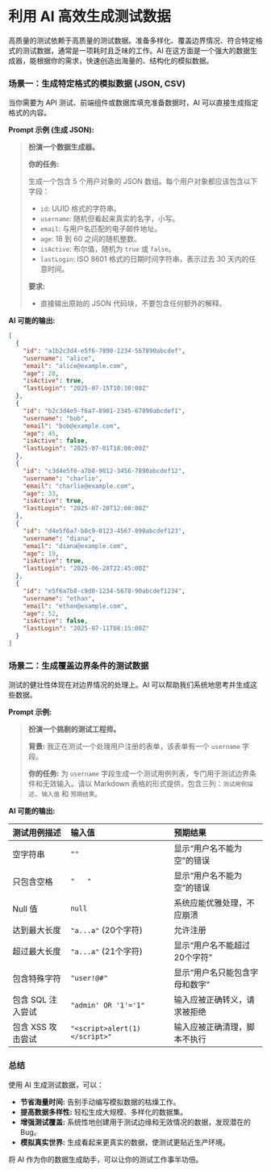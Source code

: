 # 利用 AI 高效生成测试数据

高质量的测试依赖于高质量的测试数据。准备多样化、覆盖边界情况、符合特定格式的测试数据，通常是一项耗时且乏味的工作。AI 在这方面是一个强大的数据生成器，能根据你的需求，快速创造出海量的、结构化的模拟数据。

### 场景一：生成特定格式的模拟数据 (JSON, CSV)

当你需要为 API 测试、前端组件或数据库填充准备数据时，AI 可以直接生成指定格式的内容。

**Prompt 示例 (生成 JSON):**

> **扮演一个数据生成器。**
>
> **你的任务:**
>
> 生成一个包含 5 个用户对象的 JSON 数组。每个用户对象都应该包含以下字段：
>
> *   `id`: UUID 格式的字符串。
> *   `username`: 随机但看起来真实的名字，小写。
> *   `email`: 与用户名匹配的电子邮件地址。
> *   `age`: 18 到 60 之间的随机整数。
> *   `isActive`: 布尔值，随机为 `true` 或 `false`。
> *   `lastLogin`: ISO 8601 格式的日期时间字符串，表示过去 30 天内的任意时间。
>
> **要求:**
>
> *   直接输出原始的 JSON 代码块，不要包含任何额外的解释。

**AI 可能的输出:**

```json
[
  {
    "id": "a1b2c3d4-e5f6-7890-1234-567890abcdef",
    "username": "alice",
    "email": "alice@example.com",
    "age": 28,
    "isActive": true,
    "lastLogin": "2025-07-15T10:30:00Z"
  },
  {
    "id": "b2c3d4e5-f6a7-8901-2345-67890abcdef1",
    "username": "bob",
    "email": "bob@example.com",
    "age": 45,
    "isActive": false,
    "lastLogin": "2025-07-01T18:00:00Z"
  },
  {
    "id": "c3d4e5f6-a7b8-9012-3456-7890abcdef12",
    "username": "charlie",
    "email": "charlie@example.com",
    "age": 33,
    "isActive": true,
    "lastLogin": "2025-07-20T12:00:00Z"
  },
  {
    "id": "d4e5f6a7-b8c9-0123-4567-890abcdef123",
    "username": "diana",
    "email": "diana@example.com",
    "age": 19,
    "isActive": true,
    "lastLogin": "2025-06-28T22:45:00Z"
  },
  {
    "id": "e5f6a7b8-c9d0-1234-5678-90abcdef1234",
    "username": "ethan",
    "email": "ethan@example.com",
    "age": 52,
    "isActive": false,
    "lastLogin": "2025-07-11T08:15:00Z"
  }
]
```

### 场景二：生成覆盖边界条件的测试数据

测试的健壮性体现在对边界情况的处理上。AI 可以帮助我们系统地思考并生成这些数据。

**Prompt 示例:**

> **扮演一个挑剔的测试工程师。**
>
> **背景:** 我正在测试一个处理用户注册的表单，该表单有一个 `username` 字段。
>
> **你的任务:**
> 为 `username` 字段生成一个测试用例列表，专门用于测试边界条件和无效输入。请以 Markdown 表格的形式提供，包含三列：`测试用例描述`、`输入值` 和 `预期结果`。

**AI 可能的输出:**

| 测试用例描述 | 输入值 | 预期结果 |
| :--- | :--- | :--- |
| 空字符串 | `""` | 显示“用户名不能为空”的错误 |
| 只包含空格 | `"   "` | 显示“用户名不能为空”的错误 |
| Null 值 | `null` | 系统应能优雅处理，不应崩溃 |
| 达到最大长度 | `"a...a"` (20个字符) | 允许注册 |
| 超过最大长度 | `"a...a"` (21个字符) | 显示“用户名不能超过20个字符” |
| 包含特殊字符 | `"user!@#"` | 显示“用户名只能包含字母和数字” |
| 包含 SQL 注入尝试 | `"admin' OR '1'='1"` | 输入应被正确转义，请求被拒绝 |
| 包含 XSS 攻击尝试 | `"<script>alert(1)</script>"` | 输入应被正确清理，脚本不执行 |

### 总结

使用 AI 生成测试数据，可以：

*   **节省海量时间:** 告别手动编写模拟数据的枯燥工作。
*   **提高数据多样性:** 轻松生成大规模、多样化的数据集。
*   **增强测试覆盖:** 系统性地创建用于测试边缘和无效情况的数据，发现潜在的 Bug。
*   **模拟真实世界:** 生成看起来更真实的数据，使测试更贴近生产环境。

将 AI 作为你的数据生成助手，可以让你的测试工作事半功倍。